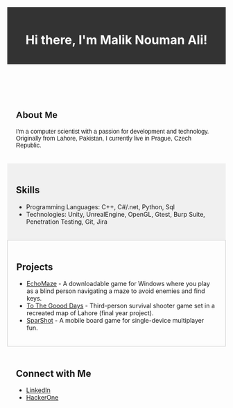 <header style="background-color: #333; color: #fff; padding: 20px;">
  <h1>Hi there, I'm Malik Nouman Ali! </h1>
</header>

<section style="font-family: 'Arial', sans-serif; padding: 20px;">
  <h2>About Me</h2>
  <p>I'm a computer scientist with a passion for development and technology. Originally from Lahore, Pakistan, I currently live in Prague, Czech Republic.</p>
</section>

<section style="background-color: #f0f0f0; padding: 20px;">
  <h2>Skills</h2>
  <ul>
    <li>Programming Languages: C++, C#/.net, Python, Sql</li>
    <li>Technologies: Unity, UnrealEngine, OpenGL, Gtest, Burp Suite, Penetration Testing, Git, Jira</li>
  </ul>
</section>

<section style="border: 1px solid #ccc; padding: 20px;">
  <h2>Projects</h2>
  <ul>
    <li>
      <a href="https://belster.itch.io/echomaze">EchoMaze</a> - 
      A downloadable game for Windows where you play as a blind person navigating a maze to avoid enemies and find keys.
    </li>
    <li>
      <a href="https://www.youtube.com/watch?v=A6oRReaCtJo">To The Goood Days</a> - 
      Third-person survival shooter game set in a recreated map of Lahore (final year project).
    </li>
    <li>
      <a href="https://www.youtube.com/watch?v=s9mr7-Zk_CE">SparShot</a> - 
      A mobile board game for single-device multiplayer fun.
    </li>
  </ul>
</section>

<section style="padding: 20px;">
  <h2>Connect with Me</h2>
  <ul>
    <li>
      <a href="https://www.linkedin.com/in/nomi404">
        LinkedIn <i class="fab fa-linkedin"></i>
      </a>
    </li>
    <li>
      <a href="https://hackerone.com/nomi404">
        HackerOne <i class="fas fa-bug"></i>
      </a>
    </li>
  </ul>
</section>

<link rel="stylesheet" href="https://cdnjs.cloudflare.com/ajax/libs/font-awesome/6.1.1/css/all.min.css" integrity="sha512-KfkfwYDsLkIlwQp6LFnl8zNdLGxu9YAA1QvwINks4PhcElQSvqcyVLLD9aMhXd13uQjoXtEKNosOWaZqXgel0g==" crossorigin="anonymous" referrerpolicy="no-referrer" />

